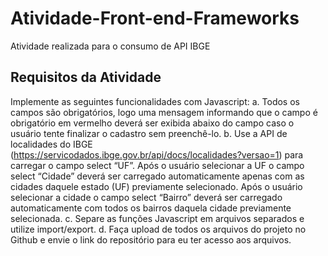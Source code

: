# Atividade-Front-end-Frameworks

Atividade realizada para o consumo de API IBGE


## Requisitos da Atividade


Implemente as seguintes funcionalidades com Javascript:
a. Todos os campos são obrigatórios, logo uma mensagem informando que o campo é obrigatório em
vermelho deverá ser exibida abaixo do campo caso o usuário tente finalizar o cadastro sem preenchê-lo.
b. Use a API de localidades do IBGE (https://servicodados.ibge.gov.br/api/docs/localidades?versao=1) para
carregar o campo select “UF”. Após o usuário selecionar a UF o campo select “Cidade” deverá ser
carregado automaticamente apenas com as cidades daquele estado (UF) previamente selecionado. Após
o usuário selecionar a cidade o campo select “Bairro” deverá ser carregado automaticamente com todos
os bairros daquela cidade previamente selecionada.
c. Separe as funções Javascript em arquivos separados e utilize import/export.
d. Faça upload de todos os arquivos do projeto no Github e envie o link do repositório para eu ter acesso
aos arquivos. 
